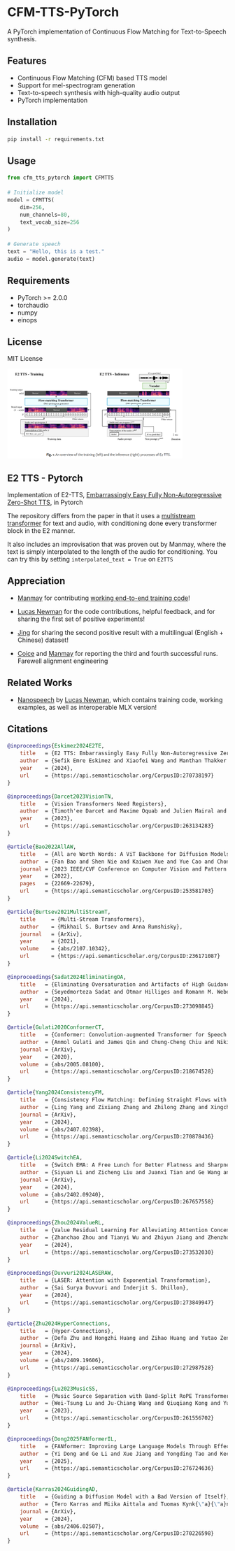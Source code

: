 # CFM-TTS-PyTorch

A PyTorch implementation of Continuous Flow Matching for Text-to-Speech synthesis.

## Features

- Continuous Flow Matching (CFM) based TTS model
- Support for mel-spectrogram generation
- Text-to-speech synthesis with high-quality audio output
- PyTorch implementation

## Installation

```bash
pip install -r requirements.txt
```

## Usage

```python
from cfm_tts_pytorch import CFMTTS

# Initialize model
model = CFMTTS(
    dim=256,
    num_channels=80,
    text_vocab_size=256
)

# Generate speech
text = "Hello, this is a test."
audio = model.generate(text)
```

## Requirements

- PyTorch >= 2.0.0
- torchaudio
- numpy
- einops

## License

MIT License

<img src="./e2-tts.png" width="400px"></img>

## E2 TTS - Pytorch

Implementation of E2-TTS, <a href="https://arxiv.org/abs/2406.18009v1">Embarrassingly Easy Fully Non-Autoregressive Zero-Shot TTS</a>, in Pytorch

The repository differs from the paper in that it uses a <a href="https://arxiv.org/abs/2107.10342">multistream transformer</a> for text and audio, with conditioning done every transformer block in the E2 manner.

It also includes an improvisation that was proven out by Manmay, where the text is simply interpolated to the length of the audio for conditioning. You can try this by setting `interpolated_text = True` on `E2TTS`

## Appreciation

- <a href="https://github.com/manmay-nakhashi">Manmay</a> for contributing <a href="https://github.com/lucidrains/e2-tts-pytorch/pull/1">working end-to-end training code</a>!

- <a href="https://github.com/lucasnewman">Lucas Newman</a> for the code contributions, helpful feedback, and for sharing the first set of positive experiments!

- <a href="https://github.com/JingRH">Jing</a> for sharing the second positive result with a multilingual (English + Chinese) dataset!

- <a href="https://github.com/Coice">Coice</a> and <a href="https://github.com/manmay-nakhashi">Manmay</a> for reporting the third and fourth successful runs. Farewell alignment engineering

## Related Works

- [Nanospeech](https://github.com/lucasnewman/nanospeech) by [Lucas Newman](https://github.com/lucasnewman), which contains training code, working examples, as well as interoperable MLX version!

## Citations

```bibtex
@inproceedings{Eskimez2024E2TE,
    title   = {E2 TTS: Embarrassingly Easy Fully Non-Autoregressive Zero-Shot TTS},
    author  = {Sefik Emre Eskimez and Xiaofei Wang and Manthan Thakker and Canrun Li and Chung-Hsien Tsai and Zhen Xiao and Hemin Yang and Zirun Zhu and Min Tang and Xu Tan and Yanqing Liu and Sheng Zhao and Naoyuki Kanda},
    year    = {2024},
    url     = {https://api.semanticscholar.org/CorpusID:270738197}
}
```

```bibtex
@inproceedings{Darcet2023VisionTN,
    title   = {Vision Transformers Need Registers},
    author  = {Timoth'ee Darcet and Maxime Oquab and Julien Mairal and Piotr Bojanowski},
    year    = {2023},
    url     = {https://api.semanticscholar.org/CorpusID:263134283}
}
```

```bibtex
@article{Bao2022AllAW,
    title   = {All are Worth Words: A ViT Backbone for Diffusion Models},
    author  = {Fan Bao and Shen Nie and Kaiwen Xue and Yue Cao and Chongxuan Li and Hang Su and Jun Zhu},
    journal = {2023 IEEE/CVF Conference on Computer Vision and Pattern Recognition (CVPR)},
    year    = {2022},
    pages   = {22669-22679},
    url     = {https://api.semanticscholar.org/CorpusID:253581703}
}
```

```bibtex
@article{Burtsev2021MultiStreamT,
    title     = {Multi-Stream Transformers},
    author    = {Mikhail S. Burtsev and Anna Rumshisky},
    journal   = {ArXiv},
    year      = {2021},
    volume    = {abs/2107.10342},
    url       = {https://api.semanticscholar.org/CorpusID:236171087}
}
```

```bibtex
@inproceedings{Sadat2024EliminatingOA,
    title   = {Eliminating Oversaturation and Artifacts of High Guidance Scales in Diffusion Models},
    author  = {Seyedmorteza Sadat and Otmar Hilliges and Romann M. Weber},
    year    = {2024},
    url     = {https://api.semanticscholar.org/CorpusID:273098845}
}
```

```bibtex
@article{Gulati2020ConformerCT,
    title   = {Conformer: Convolution-augmented Transformer for Speech Recognition},
    author  = {Anmol Gulati and James Qin and Chung-Cheng Chiu and Niki Parmar and Yu Zhang and Jiahui Yu and Wei Han and Shibo Wang and Zhengdong Zhang and Yonghui Wu and Ruoming Pang},
    journal = {ArXiv},
    year    = {2020},
    volume  = {abs/2005.08100},
    url     = {https://api.semanticscholar.org/CorpusID:218674528}
}
```

```bibtex
@article{Yang2024ConsistencyFM,
    title   = {Consistency Flow Matching: Defining Straight Flows with Velocity Consistency},
    author  = {Ling Yang and Zixiang Zhang and Zhilong Zhang and Xingchao Liu and Minkai Xu and Wentao Zhang and Chenlin Meng and Stefano Ermon and Bin Cui},
    journal = {ArXiv},
    year    = {2024},
    volume  = {abs/2407.02398},
    url     = {https://api.semanticscholar.org/CorpusID:270878436}
}
```

```bibtex
@article{Li2024SwitchEA,
    title   = {Switch EMA: A Free Lunch for Better Flatness and Sharpness},
    author  = {Siyuan Li and Zicheng Liu and Juanxi Tian and Ge Wang and Zedong Wang and Weiyang Jin and Di Wu and Cheng Tan and Tao Lin and Yang Liu and Baigui Sun and Stan Z. Li},
    journal = {ArXiv},
    year    = {2024},
    volume  = {abs/2402.09240},
    url     = {https://api.semanticscholar.org/CorpusID:267657558}
}
```

```bibtex
@inproceedings{Zhou2024ValueRL,
    title   = {Value Residual Learning For Alleviating Attention Concentration In Transformers},
    author  = {Zhanchao Zhou and Tianyi Wu and Zhiyun Jiang and Zhenzhong Lan},
    year    = {2024},
    url     = {https://api.semanticscholar.org/CorpusID:273532030}
}
```

```bibtex
@inproceedings{Duvvuri2024LASERAW,
    title   = {LASER: Attention with Exponential Transformation},
    author  = {Sai Surya Duvvuri and Inderjit S. Dhillon},
    year    = {2024},
    url     = {https://api.semanticscholar.org/CorpusID:273849947}
}
```

```bibtex
@article{Zhu2024HyperConnections,
    title   = {Hyper-Connections},
    author  = {Defa Zhu and Hongzhi Huang and Zihao Huang and Yutao Zeng and Yunyao Mao and Banggu Wu and Qiyang Min and Xun Zhou},
    journal = {ArXiv},
    year    = {2024},
    volume  = {abs/2409.19606},
    url     = {https://api.semanticscholar.org/CorpusID:272987528}
}
```

```bibtex
@inproceedings{Lu2023MusicSS,
    title   = {Music Source Separation with Band-Split RoPE Transformer},
    author  = {Wei-Tsung Lu and Ju-Chiang Wang and Qiuqiang Kong and Yun-Ning Hung},
    year    = {2023},
    url     = {https://api.semanticscholar.org/CorpusID:261556702}
}
```

```bibtex
@inproceedings{Dong2025FANformerIL,
    title   = {FANformer: Improving Large Language Models Through Effective Periodicity Modeling},
    author  = {Yi Dong and Ge Li and Xue Jiang and Yongding Tao and Kechi Zhang and Hao Zhu and Huanyu Liu and Jiazheng Ding and Jia Li and Jinliang Deng and Hong Mei},
    year    = {2025},
    url     = {https://api.semanticscholar.org/CorpusID:276724636}
}
```

```bibtex
@article{Karras2024GuidingAD,
    title   = {Guiding a Diffusion Model with a Bad Version of Itself},
    author  = {Tero Karras and Miika Aittala and Tuomas Kynk{\"a}{\"a}nniemi and Jaakko Lehtinen and Timo Aila and Samuli Laine},
    journal = {ArXiv},
    year    = {2024},
    volume  = {abs/2406.02507},
    url     = {https://api.semanticscholar.org/CorpusID:270226598}
}
```
